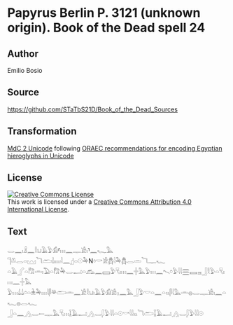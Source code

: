 # Papyrus Berlin P. 3121 (unknown origin). Book of the Dead spell 24

## Author 

Emilio Bosio

## Source 

https://github.com/STaTbS21D/Book_of_the_Dead_Sources

## Transformation 

[MdC 2 Unicode](https://statbs21d.github.io/mdc2unicode.html) following [ORAEC recommendations for encoding Egyptian hieroglyphs in Unicode](https://github.com/oraec/recommendations-encoding-hieroglyphs)

## License 

<a rel="license" href="http://creativecommons.org/licenses/by/4.0/"><img alt="Creative Commons License" style="border-width:0" src="https://i.creativecommons.org/l/by/4.0/88x31.png" /></a><br />This work is licensed under a <a rel="license" href="http://creativecommons.org/licenses/by/4.0/">Creative Commons Attribution 4.0 International License</a>.

## Text 

<hiero><rubrum>𓂋𓈖𓏤𓏎𓈖𓎛𓂓𓄿𓅱𓀁</rubrum>⸢<rubrum>𓏥𓈖𓊃𓀀𓏤</rubrum>⸣<rubrum>𓈖𓆑𓅓</rubrum><br>
<rubrum>𓊹𓌨𓂋𓏏𓈉𓆓𓂧𓌃𓏤𓏥𓇋𓈖</rubrum>𓊨𓏏𓇳𓅆N𓏌𓎡𓀀𓆣𓇋𓅆𓆣𓂋𓏛𓆓𓊃𓆑<br>
𓏏𓄿𓂾𓏏𓀗𓏛𓏤𓅐𓏏𓀗𓅆𓂋𓂝𓏏𓃹𓈖𓈙𓅱𓄛𓏤𓏥𓈖𓏶𓅓𓅱𓏥𓈖𓍇𓏌𓅱𓇋𓇋𓈗𓈘𓈇𓃀𓎛𓅱𓏏𓄛𓏤𓏥𓈖𓏶𓅓<br>
𓅱𓏥𓍑𓍑𓏌𓏏𓇔𓅆𓏥𓇋𓋴𓋬𓂧𓏛𓈖𓀀𓎛𓂓𓏤𓄿𓅱𓀁𓀀𓊪𓈖𓅓𓃀𓅱𓎟𓏏𓈖𓏏𓏭𓋴𓇋𓅓𓏛𓐍𓂋𓊃𓀀𓏤𓈖𓏏𓆑𓐍𓂋𓆑<br>
𓃀𓏏𓈖𓂻𓂋𓍿𓊃𓅓𓄛𓏥𓆼𓄿𓂝𓂻𓂋𓆄𓅱𓇋𓇋𓏏𓇳<rubrum>𓎡𓇋𓇋𓏭𓆓𓂧</rubrum>𓆼𓄿𓂝𓂻𓂋𓆄𓅱𓇋𓇋𓇳<br></hiero>